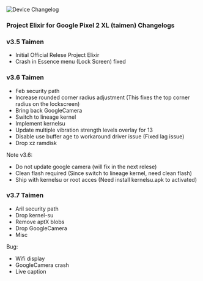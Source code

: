 ![Device Changelog](https://i.imgur.com/C0Wcdr5.png)

### Project Elixir for Google Pixel 2 XL (taimen) Changelogs
### v3.5 Taimen
- Initial Official Relese Project Elixir
- Crash in Essence menu (Lock Screen) fixed
### v3.6 Taimen
- Feb security path
- Increase rounded corner radius adjustment (This fixes the top corner radius on the lockscreen)
- Bring back GoogleCamera
- Switch to lineage kernel
- Implement kernelsu
- Update multiple vibration strength levels overlay for 13
- Disable use buffer age to workaround driver issue (Fixed lag issue)
- Drop xz ramdisk

Note v3.6:
- Do not update google camera (will fix in the next relese)
- Clean flash required (Since switch to lineage kernel, need clean flash)
- Ship with kernelsu or root acces (Need install kernelsu.apk to activated)
### v3.7 Taimen
- Aril security path
- Drop kernel-su
- Remove aptX blobs
- Drop GoogleCamera
- Misc

Bug:
- Wifi display
- GoogleCamera crash
- Live caption
